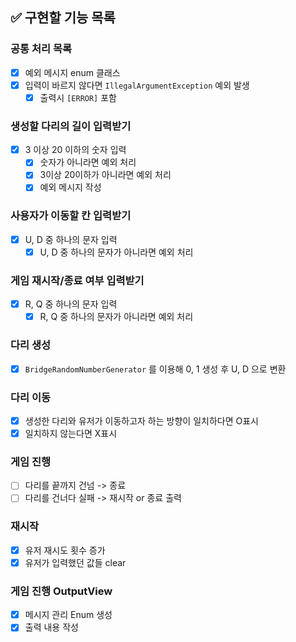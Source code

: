 ## ✅ 구현할 기능 목록
### 공통 처리 목록
- [x] 예외 메시지 enum 클래스
- [x] 입력이 바르지 않다면 `IllegalArgumentException` 예외 발생
  - [x] 출력시 `[ERROR]` 포함

###  생성할 다리의 길이 입력받기
- [x] 3 이상 20 이하의 숫자 입력
  - [x] 숫자가 아니라면 예외 처리
  - [x] 3이상 20이하가 아니라면 예외 처리
  - [x] 예외 메시지 작성 

### 사용자가 이동할 칸 입력받기
- [x] U, D 중 하나의 문자 입력
  - [x] U, D 중 하나의 문자가 아니라면 예외 처리

### 게임 재시작/종료 여부 입력받기
- [x] R, Q 중 하나의 문자 입력 
  - [x] R, Q 중 하나의 문자가 아니라면 예외 처리

### 다리 생성
- [x] `BridgeRandomNumberGenerator` 를 이용해 0, 1 생성 후 U, D 으로 변환

### 다리 이동
- [x] 생성한 다리와 유저가 이동하고자 하는 방향이 일치하다면 O표시
- [x] 일치하지 않는다면 X표시

### 게임 진행
- [ ] 다리를 끝까지 건넘 -> 종료
- [ ] 다리를 건너다 실패 -> 재시작 or 종료 출력

### 재시작
- [x] 유저 재시도 횟수 증가
- [x] 유저가 입력했던 값들 clear

### 게임 진행 OutputView
- [x] 메시지 관리 Enum 생성
- [x] 출력 내용 작성
